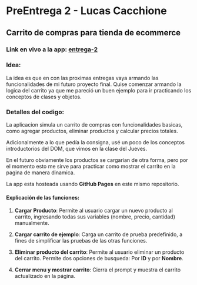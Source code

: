 # PreEntrega 2 - Lucas Cacchione

## Carrito de compras para tienda de ecommerce

### Link en vivo a la app: [entrega-2](https://lab.cacho.tech/entrega-2/index.html)

### Idea:  
La idea es que en con las proximas entregas vaya armando las funcionalidades de mi futuro proyecto final. Quise comenzar armando la logica del carrito ya que me pareció un buen ejemplo para ir practicando los conceptos de clases y objetos.


### Detalles del codigo:  
La aplicacion simula un carrito de compras con funcionalidades basicas, como agregar productos, eliminar productos y calcular precios totales.

Adicionalmente a lo que pedía la consigna, usé un poco de los conceptos introductorios del DOM, que vimos en la clase del Jueves. 

En el futuro obviamente los productos se cargarían de otra forma, pero por el momento esto me sirve para practicar como mostrar el carrito en la pagina de manera dinamica.

La app esta hosteada usando **GitHub Pages** en este mismo repositorio.


#### Explicación de las funciones:  
1) **Cargar Producto**: Permite al usuario cargar un nuevo producto al carrito, ingresando todas sus variables (nombre, precio, cantidad) manualmente.

2) **Cargar carrito de ejemplo**: Carga un carrito de prueba predefinido, a fines de simplificar las pruebas de las otras funciones.

3) **Eliminar producto del carrito**: Permite al usuario eliminar un producto del carrito. Permite dos opciones de busqueda: Por __ID__ y por __Nombre__.

4) **Cerrar menu y mostrar carrito**: Cierra el prompt y muestra el carrito actualizado en la página.